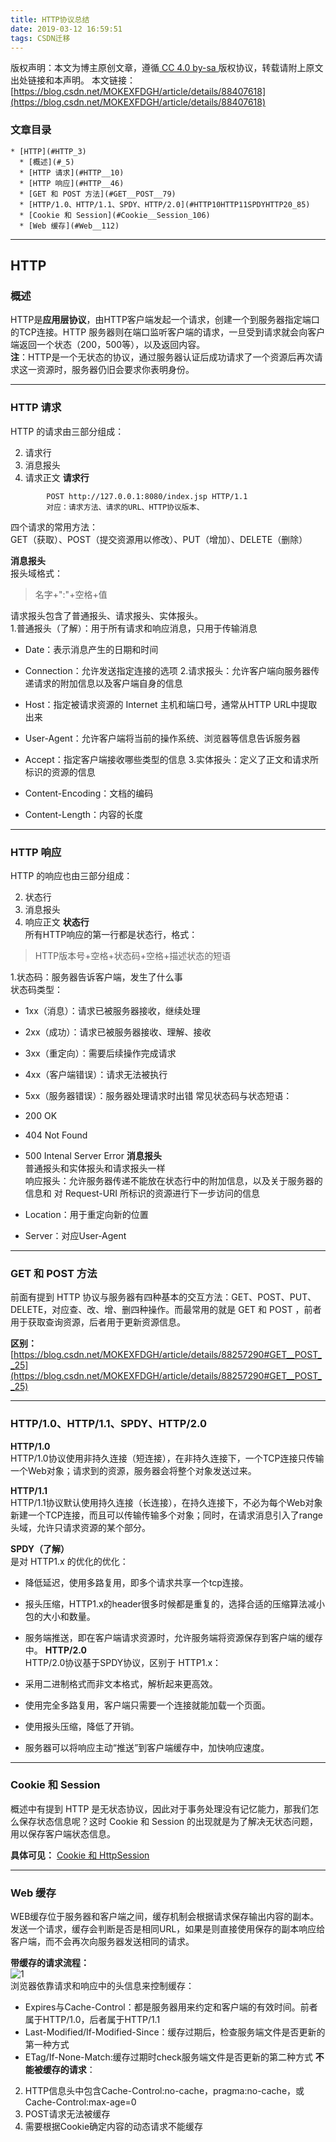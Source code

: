 ```yaml
---
title: HTTP协议总结
date: 2019-03-12 16:59:51
tags: CSDN迁移
---
```

 [ ](http://creativecommons.org/licenses/by-sa/4.0/) 版权声明：本文为博主原创文章，遵循[ CC 4.0 by-sa ](http://creativecommons.org/licenses/by-sa/4.0/)版权协议，转载请附上原文出处链接和本声明。  本文链接：[https://blog.csdn.net/MOKEXFDGH/article/details/88407618](https://blog.csdn.net/MOKEXFDGH/article/details/88407618)   
    
  ### 文章目录


    * [HTTP](#HTTP_3)
      * [概述](#_5)
      * [HTTP 请求](#HTTP__10)
      * [HTTP 响应](#HTTP__46)
      * [GET 和 POST 方法](#GET__POST__79)
      * [HTTP/1.0、HTTP/1.1、SPDY、HTTP/2.0](#HTTP10HTTP11SPDYHTTP20_85)
      * [Cookie 和 Session](#Cookie__Session_106)
      * [Web 缓存](#Web__112)  


 
--------
 
## []()HTTP

 
### []()概述

 HTTP是**应用层协议**，由HTTP客户端发起一个请求，创建一个到服务器指定端口的TCP连接。HTTP 服务器则在端口监听客户端的请求，一旦受到请求就会向客户端返回一个状态（200，500等），以及返回内容。  
 **注**：HTTP是一个无状态的协议，通过服务器认证后成功请求了一个资源后再次请求这一资源时，服务器仍旧会要求你表明身份。

 
--------
 
### []()HTTP 请求

 HTTP 的请求由三部分组成：

  
  2. 请求行 
  4. 消息报头 
  6. 请求正文  **请求行**

 
```
		POST http://127.0.0.1:8080/index.jsp HTTP/1.1
		对应：请求方法、请求的URL、HTTP协议版本、

```
 四个请求的常用方法：  
 GET（获取）、POST（提交资源用以修改）、PUT（增加）、DELETE（删除）

 **消息报头**  
 报头域格式：

 
> 名字+":"+空格+值
> 
>  
 请求报头包含了普通报头、请求报头、实体报头。  
 1.普通报头（了解）：用于所有请求和响应消息，只用于传输消息

  
  * Date：表示消息产生的日期和时间 
  * Connection：允许发送指定连接的选项  2.请求报头：允许客户端向服务器传递请求的附加信息以及客户端自身的信息

  
  * Host：指定被请求资源的 Internet 主机和端口号，通常从HTTP URL中提取出来 
  * User-Agent：允许客户端将当前的操作系统、浏览器等信息告诉服务器 
  * Accept：指定客户端接收哪些类型的信息  3.实体报头：定义了正文和请求所标识的资源的信息

  
  * Content-Encoding：文档的编码 
  * Content-Length：内容的长度  
--------
 
### []()HTTP 响应

 HTTP 的响应也由三部分组成：

  
  2. 状态行 
  4. 消息报头 
  6. 响应正文  **状态行**  
 所有HTTP响应的第一行都是状态行，格式：

 
> HTTP版本号+空格+状态码+空格+描述状态的短语
> 
>  
 1.状态码：服务器告诉客户端，发生了什么事  
 状态码类型：

  
  * 1xx（消息）：请求已被服务器接收，继续处理 
  * 2xx（成功）：请求已被服务器接收、理解、接收 
  * 3xx（重定向）：需要后续操作完成请求 
  * 4xx（客户端错误）：请求无法被执行 
  * 5xx（服务器错误）：服务器处理请求时出错  常见状态码与状态短语：

  
  * 200 OK 
  * 404 Not Found 
  * 500 Intenal Server Error  **消息报头**  
 普通报头和实体报头和请求报头一样  
 响应报头：允许服务器传递不能放在状态行中的附加信息，以及关于服务器的信息和 对 Request-URI 所标识的资源进行下一步访问的信息

  
  * Location：用于重定向新的位置 
  * Server：对应User-Agent  
--------
 
### []()GET 和 POST 方法

 前面有提到 HTTP 协议与服务器有四种基本的交互方法：GET、POST、PUT、DELETE，对应查、改、增、删四种操作。而最常用的就是 GET 和 POST ，前者用于获取查询资源，后者用于更新资源信息。

 **区别：** [https://blog.csdn.net/MOKEXFDGH/article/details/88257290#GET__POST__25](https://blog.csdn.net/MOKEXFDGH/article/details/88257290#GET__POST__25)

 
--------
 
### []()HTTP/1.0、HTTP/1.1、SPDY、HTTP/2.0

 **HTTP/1.0**  
 HTTP/1.0协议使用非持久连接（短连接），在非持久连接下，一个TCP连接只传输一个Web对象；请求到的资源，服务器会将整个对象发送过来。

 **HTTP/1.1**  
 HTTP/1.1协议默认使用持久连接（长连接），在持久连接下，不必为每个Web对象新建一个TCP连接，而且可以传输传输多个对象；同时，在请求消息引入了range头域，允许只请求资源的某个部分。

 **SPDY（了解）**  
 是对 HTTP1.x 的优化的优化：

  
  * 降低延迟，使用多路复用，即多个请求共享一个tcp连接。 
  * 报头压缩，HTTP1.x的header很多时候都是重复的，选择合适的压缩算法减小包的大小和数量。 
  * 服务端推送，即在客户端请求资源时，允许服务端将资源保存到客户端的缓存中。  **HTTP/2.0**  
 HTTP/2.0协议基于SPDY协议，区别于 HTTP1.x：

  
  * 采用二进制格式而非文本格式，解析起来更高效。 
  * 使用完全多路复用，客户端只需要一个连接就能加载一个页面。 
  * 使用报头压缩，降低了开销。 
  * 服务器可以将响应主动“推送”到客户端缓存中，加快响应速度。  
--------
 
### []()Cookie 和 Session

 概述中有提到 HTTP 是无状态协议，因此对于事务处理没有记忆能力，那我们怎么保存状态信息呢？这时 Cookie 和 Session 的出现就是为了解决无状态问题，用以保存客户端状态信息。

 **具体可见：** [Cookie 和 HttpSession](https://blog.csdn.net/MOKEXFDGH/article/details/86560766#Cookie_37)

 
--------
 
### []()Web 缓存

 WEB缓存位于服务器和客户端之间，缓存机制会根据请求保存输出内容的副本。发送一个请求，缓存会判断是否是相同URL，如果是则直接使用保存的副本响应给客户端，而不会再次向服务器发送相同的请求。

 **带缓存的请求流程：**  
 ![1](https://imgconvert.csdnimg.cn/aHR0cHM6Ly9jYW1vLmdpdGh1YnVzZXJjb250ZW50LmNvbS8yYzA2MDM0ZmM5MGM5NWY1Y2YwN2UwYjYyZjJjNWJmZDc3ZmUyMjRhLzY4NzQ3NDcwNzMzYTJmMmY2MzczMmQ2ZjY2NjY2NTcyMmQzMTMyMzUzMTM3MzMzNjM2MzYzNDJlNjM2ZjczMmU2MTcwMmQ2MjY1Njk2YTY5NmU2NzJlNmQ3OTcxNjM2YzZmNzU2NDJlNjM2ZjZkMmY0ZTY1NzQ3NzZmNzI2YjVmNDg1NDU0NTA1ZjMzMmU3MDZlNjc)  
 浏览器依靠请求和响应中的头信息来控制缓存：

  
  * Expires与Cache-Control：都是服务器用来约定和客户端的有效时间。前者属于HTTP/1.0，后者属于HTTP/1.1 
  * Last-Modified/If-Modified-Since：缓存过期后，检查服务端文件是否更新的第一种方式 
  * ETag/If-None-Match:缓存过期时check服务端文件是否更新的第二种方式  **不能被缓存的请求**：

  
  2. HTTP信息头中包含Cache-Control:no-cache，pragma:no-cache，或Cache-Control:max-age=0 
  4. POST请求无法被缓存 
  6. 需要根据Cookie确定内容的动态请求不能缓存    
  